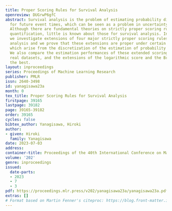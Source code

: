 ```yaml
---
title: Proper Scoring Rules for Survival Analysis
openreview: DUGrwP6gfC
abstract: Survival analysis is the problem of estimating probability distributions
  for future event times, which can be seen as a problem in uncertainty quantification.
  Although there are fundamental theories on strictly proper scoring rules for uncertainty
  quantification, little is known about those for survival analysis. In this paper,
  we investigate extensions of four major strictly proper scoring rules for survival
  analysis and we prove that these extensions are proper under certain conditions,
  which arise from the discretization of the estimation of probability distributions.
  We also compare the estimation performances of these extended scoring rules by using
  real datasets, and the extensions of the logarithmic score and the Brier score performed
  the best.
layout: inproceedings
series: Proceedings of Machine Learning Research
publisher: PMLR
issn: 2640-3498
id: yanagisawa23a
month: 0
tex_title: Proper Scoring Rules for Survival Analysis
firstpage: 39165
lastpage: 39182
page: 39165-39182
order: 39165
cycles: false
bibtex_author: Yanagisawa, Hiroki
author:
- given: Hiroki
  family: Yanagisawa
date: 2023-07-03
address: 
container-title: Proceedings of the 40th International Conference on Machine Learning
volume: '202'
genre: inproceedings
issued:
  date-parts:
  - 2023
  - 7
  - 3
pdf: https://proceedings.mlr.press/v202/yanagisawa23a/yanagisawa23a.pdf
extras: []
# Format based on Martin Fenner's citeproc: https://blog.front-matter.io/posts/citeproc-yaml-for-bibliographies/
---
```

